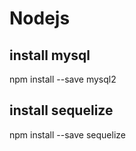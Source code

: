 # Nodejs


## install mysql
npm install --save mysql2

## install sequelize
npm install --save sequelize

